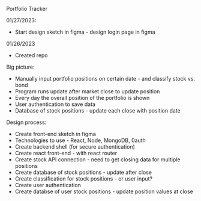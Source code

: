 Portfolio Tracker

01/27/2023:
- Start design sketch in figma - design login page in figma

01/26/2023
- Created repo


Big picture:
- Manually input portfolio positions on certain date - and classify stock vs. bond
- Program runs update after market close to update position
- Every day the overall position of the portfolio is shown
- User authentication to save data
- Database of stock positions - update each close with position date

Design process:
- Create front-end sketch in figma
- Technologies to use - React, Node, MongoDB, 0auth
- Create backend shell (for secure authentication)
- Create react front-end - with react router
- Create stock API connection - need to get closing data for multiple positions
- Create database of stock positions - update after close
- Create classification for stock positions - or user input?
- Create user authentication
- Create databse of user stock positions - update position values at close

